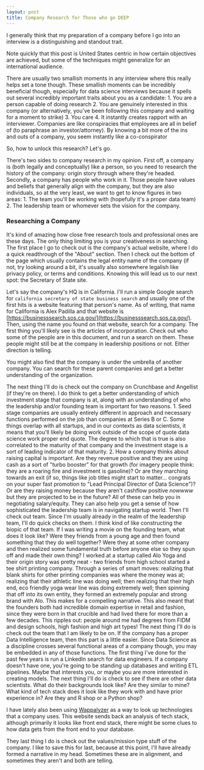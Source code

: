 ```yaml
---
layout: post
title: Company Research for Those who go DEEP
---
```


I generally think that my preparation of a company before I go into an interview is a distinguishing and standout trait. 

Note quickly that this post is United States centric in how certain objectives are achieved, but some of the techniques might generalize for an international audience.

There are usually two smallish moments in any interview where this really helps set a tone though. These smallish moments can be incredibly beneficial though, especially for data science interviews because it spells out several incredibly important traits about you as a candidate:
	1. You are a person capable of doing research
	2. You are genuinely interested in this company (or alternatively, you've been following this company and waiting for a moment to strike)
	3. You care
	4. It instantly creates rapport with an interviewer. Companies are like conspiracies that employees are all in belief of (to paraphrase an investor/attorney). By knowing a bit more of the ins and outs of a company, you seem instantly like a co-conspirator

So, how to unlock this research? Let's go.

There's two sides to company research in my opinion. First off, a company is (both legally and conceptually) like a person, so you need to research the history of the company: origin story through where they're headed. Secondly, a company has people who work in it. Those people have values and beliefs that generally align with the company, but they are also individuals, so at the very least, we want to get to know figures in two areas:
	1. The team you'll be working with (hopefully it's a proper data team)
	2. The leadership team or whomever sets the vision for the company.

### Researching a Company
It's kind of amazing how close free research tools and professional ones are these days. The only thing limiting you is your creativeness in searching. 
The first place I go to check out is the company's actual website, where I do a quick readthrough of the "About" section. Then I check out the bottom of the page which usually contains the legal entity name of the company (if not, try looking around a bit, it's usually also somewhere legalish like privacy policy, or terms and conditions. Knowing this will lead us to our next spot: the Secretary of State site. 

Let's say the company's HQ is in California. I'll run a simple Google search for `california secretary of state business search` and usually one of the first hits is a website featuring that person's name. As of writing, that name for California is Alex Padilla and that website is [https://businesssearch.sos.ca.gov/](https://businesssearch.sos.ca.gov/). Then, using the name you found on that website, search for a company. The first thing you'll likely see is the articles of incorporation. Check out who some of the people are in this document, and run a search on them. These people might still be at the company in leadership positions or not. Either direction is telling.

You might also find that the company is under the umbrella of another company. You can search for these parent companies and get a better understanding of the organization. 

The next thing I'll do is check out the company on Crunchbase and Angellist (if they're on there).
I do think to get a better understanding of which investment stage that company is at, along with an understanding of who the leadership and/or founding team is important for two reasons. 1. Seed stage companies are usually entirely different in approach and necessary functions performed on the job than companies at Series B or C. Some things overlap with all startups, and in our contexts as data scientists, it means that you'll likely be doing work outside of the scope of quote data science work proper end quote. The degree to which that is true is also correlated to the maturity of that company and the investment stage is a sort of leading indicator of that maturity. 2. How a company thinks about raising capital is important. Are they revenue positive and they are using cash as a sort of "turbo booster" for that growth (for imagery people think: they are a roaring fire and investment is gasoline)? Or are they marching towards an exit (if so, things like job titles might start to matter... congrats on your super fast promotion to "Lead Principal Director of Data Science")? Or are they raising money because they aren't cashflow positive _nowwww_ but they are projected to be in the future? All of these can help you in negotiating salary/equity. They can also help you get a sense of how sophisticated the leadership team is in navigating startup world.
Then I'll check out team. Since I'm usually already in the realm of the leadership team, I'll do quick checks on them. I think kind of like constructing the biopic of that team. If I was writing a movie on the founding team, what does it look like? Were they friends from a young age and then found something that they do well together? Were they at some other company and then realized some fundamental truth before anyone else so they spun off and made their own thing? I worked at a startup called Alo Yoga and their origin story was pretty neat - two friends from high school started a tee shirt printing company. Through a series of smart moves: realizing that blank shirts for other printing companies was where the money was at; realizing that their athletic line was doing well; then realizing that their high end, eco friendly yoga wear line was doing extremely well; then spinning that off into its own entity, they formed an extremely popular and strong brand with Alo. This makes for a compelling narrative. This also meant that the founders both had incredible domain expertise in retail and fashion, since they were born in that crucible and had lived there for more than a few decades. This ripples out: people around me had degrees from FIDM and design schools, high fashion and high art types! 
The next thing I'll do is check out the team that I am likely to be on. If the company has a proper Data Intelligence team, then this part is a little easier. Since Data Science as a discipline crosses several functional areas of a company though, you may be embedded in any of those functions. The first thing I've done for the past few years is run a LinkedIn search for data engineers. If a company doesn't have one, you're going to be standing up databases and writing ETL pipelines. Maybe that interests you, or maybe you are more interested in creating models. The next thing I'll do is check to see if there are other data scientists. What do their backgrounds look like? Are they similar to mine? What kind of tech stack does it look like they work with and have prior experience in? Are they and R shop or a Python shop?

I have lately also been using [Wappalyzer](https://www.wappalyzer.com/lookup) as a way to look up technologies that a company uses. This website sends back an analysis of tech stack, although primarily it looks like front end stack, there might be some clues to how data gets from the front end to your database.

They last thing I do is check out the values/mission type stuff of the company. I like to save this for last, because at this point, I'll have already formed a narrative in my head. Sometimes these are in alignment, and sometimes they aren't and both are telling. 